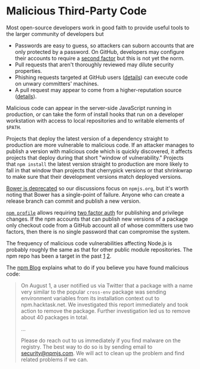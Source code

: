 # Malicious Third-Party Code

Most open-source developers work in good faith to provide useful tools
to the larger community of developers but

*  Passwords are easy to guess, so attackers can suborn accounts that
   are only protected by a password.  On GitHub, developers may
   configure their accounts to require a
   [second factor][github-second-factor] but this is not yet the norm.
*  Pull requests that aren't thoroughly reviewed may dilute security
   properties.
*  Phishing requests targeted at GitHub users ([details][dimnie]) can
   execute code on unwary committers' machines.
*  A pull request may appear to come  from a higher-reputation source
   ([details][unsigned commits]).

Malicious code can appear in the server-side JavaScript running in
production, or can take the form of install hooks that run on a
developer workstation with access to local repositories and to
writable elements of `$PATH`.

Projects that deploy the latest version of a dependency straight to
production are more vulnerable to malicious code.  If an attacker
manages to publish a version with malicious code which is quickly
discovered, it affects projects that deploy during that short "window
of vulnerability."  Projects that `npm install` the latest version
straight to production are more likely to fall in that window than
projects that cherrypick versions or that shrinkwrap to make sure that
their development versions match deployed versions.

[Bower is deprecated][bower-depr] so our discussions focus on
`npmjs.org`, but it's worth noting that Bower has a single-point of
failure.  Anyone who can create a release branch can commit and
publish a new version.

[`npm profile`][npm profile] allows requiring
[two factor auth][npm auth-and-writes] for publishing and privilege
changes.  If the npm accounts that can publish new versions of a
package only checkout code from a GitHub account all of whose
committers use two factors, then there is no single password that can
compromise the system.

The frequency of malicious code vulnerabilities affecting Node.js is
probably roughly the same as that for other public module repositories.
The npm repo has been a target in the past [1][getcookies-disclosure]
[2][crossenv-typosquat-disclosure].

The [npm Blog][crossenv-typosquat-disclosure] explains what to do if
you believe you have found malicious code:

> On August 1, a user notified us via Twitter that a package with a
> name very similar to the popular `cross-env` package was sending
> environment variables from its installation context out to
> npm.hacktask.net. We investigated this report immediately and took
> action to remove the package. Further investigation led us to remove
> about 40 packages in total.
>
> ...
>
> Please do reach out to us immediately if you find malware on the
> registry. The best way to do so is by sending email to
> [security@npmjs.com](mailto:security@npmjs.com). We will act to
> clean up the problem and find related problems if we can.


[github-second-factor]: https://help.github.com/articles/about-two-factor-authentication/
[bower-depr]: https://bower.io/blog/2017/how-to-migrate-away-from-bower/
[dimnie]: https://researchcenter.paloaltonetworks.com/2017/03/unit42-dimnie-hiding-plain-sight/
[unsigned commits]: https://nvisium.com/resources/blog/2017/06/21/securing-github-commits-with-gpg-signing.html
[npm profile]: https://docs.npmjs.com/cli/profile
[saccone]: https://www.kb.cert.org/CERT_WEB/services/vul-notes.nsf/6eacfaeab94596f5852569290066a50b/018dbb99def6980185257f820013f175/$FILE/npmwormdisclosure.pdf
[npm auth-and-writes]: https://docs.npmjs.com/getting-started/using-two-factor-authentication
[getcookies-disclosure]: https://blog.npmjs.org/post/173526807575/reported-malicious-module-getcookies
[crossenv-typosquat-disclosure]: http://blog.npmjs.org/post/163723642530/crossenv-malware-on-the-npm-registry
